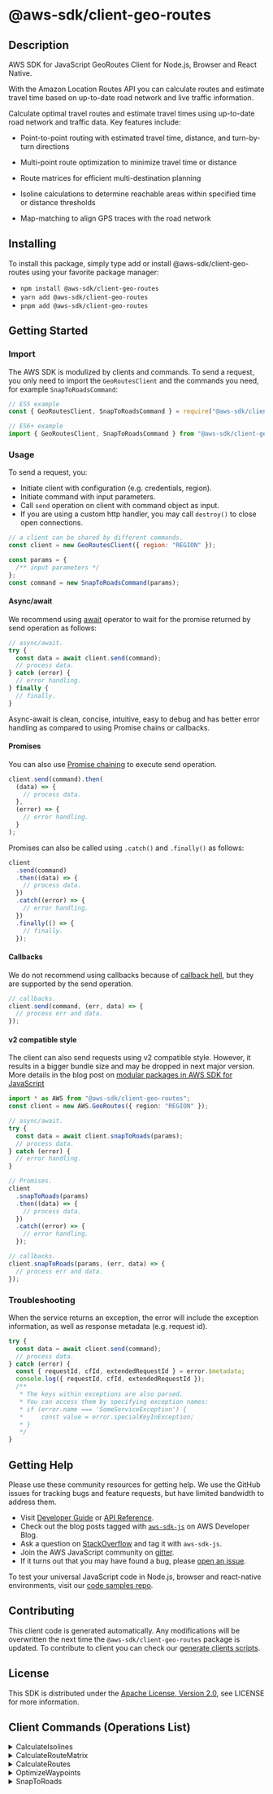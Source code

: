 <!-- generated file, do not edit directly -->

# @aws-sdk/client-geo-routes

## Description

AWS SDK for JavaScript GeoRoutes Client for Node.js, Browser and React Native.

<p>With the Amazon Location Routes API you can calculate routes and estimate travel time based on up-to-date road network and live traffic information.</p> <p>Calculate optimal travel routes and estimate travel times using up-to-date road network and traffic data. Key features include:</p> <ul> <li> <p>Point-to-point routing with estimated travel time, distance, and turn-by-turn directions</p> </li> <li> <p>Multi-point route optimization to minimize travel time or distance</p> </li> <li> <p>Route matrices for efficient multi-destination planning</p> </li> <li> <p>Isoline calculations to determine reachable areas within specified time or distance thresholds</p> </li> <li> <p>Map-matching to align GPS traces with the road network</p> </li> </ul>

## Installing

To install this package, simply type add or install @aws-sdk/client-geo-routes
using your favorite package manager:

- `npm install @aws-sdk/client-geo-routes`
- `yarn add @aws-sdk/client-geo-routes`
- `pnpm add @aws-sdk/client-geo-routes`

## Getting Started

### Import

The AWS SDK is modulized by clients and commands.
To send a request, you only need to import the `GeoRoutesClient` and
the commands you need, for example `SnapToRoadsCommand`:

```js
// ES5 example
const { GeoRoutesClient, SnapToRoadsCommand } = require("@aws-sdk/client-geo-routes");
```

```ts
// ES6+ example
import { GeoRoutesClient, SnapToRoadsCommand } from "@aws-sdk/client-geo-routes";
```

### Usage

To send a request, you:

- Initiate client with configuration (e.g. credentials, region).
- Initiate command with input parameters.
- Call `send` operation on client with command object as input.
- If you are using a custom http handler, you may call `destroy()` to close open connections.

```js
// a client can be shared by different commands.
const client = new GeoRoutesClient({ region: "REGION" });

const params = {
  /** input parameters */
};
const command = new SnapToRoadsCommand(params);
```

#### Async/await

We recommend using [await](https://developer.mozilla.org/en-US/docs/Web/JavaScript/Reference/Operators/await)
operator to wait for the promise returned by send operation as follows:

```js
// async/await.
try {
  const data = await client.send(command);
  // process data.
} catch (error) {
  // error handling.
} finally {
  // finally.
}
```

Async-await is clean, concise, intuitive, easy to debug and has better error handling
as compared to using Promise chains or callbacks.

#### Promises

You can also use [Promise chaining](https://developer.mozilla.org/en-US/docs/Web/JavaScript/Guide/Using_promises#chaining)
to execute send operation.

```js
client.send(command).then(
  (data) => {
    // process data.
  },
  (error) => {
    // error handling.
  }
);
```

Promises can also be called using `.catch()` and `.finally()` as follows:

```js
client
  .send(command)
  .then((data) => {
    // process data.
  })
  .catch((error) => {
    // error handling.
  })
  .finally(() => {
    // finally.
  });
```

#### Callbacks

We do not recommend using callbacks because of [callback hell](http://callbackhell.com/),
but they are supported by the send operation.

```js
// callbacks.
client.send(command, (err, data) => {
  // process err and data.
});
```

#### v2 compatible style

The client can also send requests using v2 compatible style.
However, it results in a bigger bundle size and may be dropped in next major version. More details in the blog post
on [modular packages in AWS SDK for JavaScript](https://aws.amazon.com/blogs/developer/modular-packages-in-aws-sdk-for-javascript/)

```ts
import * as AWS from "@aws-sdk/client-geo-routes";
const client = new AWS.GeoRoutes({ region: "REGION" });

// async/await.
try {
  const data = await client.snapToRoads(params);
  // process data.
} catch (error) {
  // error handling.
}

// Promises.
client
  .snapToRoads(params)
  .then((data) => {
    // process data.
  })
  .catch((error) => {
    // error handling.
  });

// callbacks.
client.snapToRoads(params, (err, data) => {
  // process err and data.
});
```

### Troubleshooting

When the service returns an exception, the error will include the exception information,
as well as response metadata (e.g. request id).

```js
try {
  const data = await client.send(command);
  // process data.
} catch (error) {
  const { requestId, cfId, extendedRequestId } = error.$metadata;
  console.log({ requestId, cfId, extendedRequestId });
  /**
   * The keys within exceptions are also parsed.
   * You can access them by specifying exception names:
   * if (error.name === 'SomeServiceException') {
   *     const value = error.specialKeyInException;
   * }
   */
}
```

## Getting Help

Please use these community resources for getting help.
We use the GitHub issues for tracking bugs and feature requests, but have limited bandwidth to address them.

- Visit [Developer Guide](https://docs.aws.amazon.com/sdk-for-javascript/v3/developer-guide/welcome.html)
  or [API Reference](https://docs.aws.amazon.com/AWSJavaScriptSDK/v3/latest/index.html).
- Check out the blog posts tagged with [`aws-sdk-js`](https://aws.amazon.com/blogs/developer/tag/aws-sdk-js/)
  on AWS Developer Blog.
- Ask a question on [StackOverflow](https://stackoverflow.com/questions/tagged/aws-sdk-js) and tag it with `aws-sdk-js`.
- Join the AWS JavaScript community on [gitter](https://gitter.im/aws/aws-sdk-js-v3).
- If it turns out that you may have found a bug, please [open an issue](https://github.com/aws/aws-sdk-js-v3/issues/new/choose).

To test your universal JavaScript code in Node.js, browser and react-native environments,
visit our [code samples repo](https://github.com/aws-samples/aws-sdk-js-tests).

## Contributing

This client code is generated automatically. Any modifications will be overwritten the next time the `@aws-sdk/client-geo-routes` package is updated.
To contribute to client you can check our [generate clients scripts](https://github.com/aws/aws-sdk-js-v3/tree/main/scripts/generate-clients).

## License

This SDK is distributed under the
[Apache License, Version 2.0](http://www.apache.org/licenses/LICENSE-2.0),
see LICENSE for more information.

## Client Commands (Operations List)

<details>
<summary>
CalculateIsolines
</summary>

[Command API Reference](https://docs.aws.amazon.com/AWSJavaScriptSDK/v3/latest/client/geo-routes/command/CalculateIsolinesCommand/) / [Input](https://docs.aws.amazon.com/AWSJavaScriptSDK/v3/latest/Package/-aws-sdk-client-geo-routes/Interface/CalculateIsolinesCommandInput/) / [Output](https://docs.aws.amazon.com/AWSJavaScriptSDK/v3/latest/Package/-aws-sdk-client-geo-routes/Interface/CalculateIsolinesCommandOutput/)

</details>
<details>
<summary>
CalculateRouteMatrix
</summary>

[Command API Reference](https://docs.aws.amazon.com/AWSJavaScriptSDK/v3/latest/client/geo-routes/command/CalculateRouteMatrixCommand/) / [Input](https://docs.aws.amazon.com/AWSJavaScriptSDK/v3/latest/Package/-aws-sdk-client-geo-routes/Interface/CalculateRouteMatrixCommandInput/) / [Output](https://docs.aws.amazon.com/AWSJavaScriptSDK/v3/latest/Package/-aws-sdk-client-geo-routes/Interface/CalculateRouteMatrixCommandOutput/)

</details>
<details>
<summary>
CalculateRoutes
</summary>

[Command API Reference](https://docs.aws.amazon.com/AWSJavaScriptSDK/v3/latest/client/geo-routes/command/CalculateRoutesCommand/) / [Input](https://docs.aws.amazon.com/AWSJavaScriptSDK/v3/latest/Package/-aws-sdk-client-geo-routes/Interface/CalculateRoutesCommandInput/) / [Output](https://docs.aws.amazon.com/AWSJavaScriptSDK/v3/latest/Package/-aws-sdk-client-geo-routes/Interface/CalculateRoutesCommandOutput/)

</details>
<details>
<summary>
OptimizeWaypoints
</summary>

[Command API Reference](https://docs.aws.amazon.com/AWSJavaScriptSDK/v3/latest/client/geo-routes/command/OptimizeWaypointsCommand/) / [Input](https://docs.aws.amazon.com/AWSJavaScriptSDK/v3/latest/Package/-aws-sdk-client-geo-routes/Interface/OptimizeWaypointsCommandInput/) / [Output](https://docs.aws.amazon.com/AWSJavaScriptSDK/v3/latest/Package/-aws-sdk-client-geo-routes/Interface/OptimizeWaypointsCommandOutput/)

</details>
<details>
<summary>
SnapToRoads
</summary>

[Command API Reference](https://docs.aws.amazon.com/AWSJavaScriptSDK/v3/latest/client/geo-routes/command/SnapToRoadsCommand/) / [Input](https://docs.aws.amazon.com/AWSJavaScriptSDK/v3/latest/Package/-aws-sdk-client-geo-routes/Interface/SnapToRoadsCommandInput/) / [Output](https://docs.aws.amazon.com/AWSJavaScriptSDK/v3/latest/Package/-aws-sdk-client-geo-routes/Interface/SnapToRoadsCommandOutput/)

</details>
